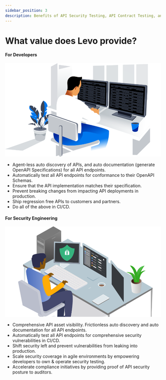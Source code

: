 ```yaml
---
sidebar_position: 3
description: Benefits of API Security Testing, API Contract Testing, and API Observability.
---
```


# What value does Levo provide?

#### For Developers
![](./assets/developers.svg)
- Agent-less auto discovery of APIs, and auto documentation (generate OpenAPI Specifications) for all API endpoints.
- Automatically test all API endpoints for conformance to their OpenAPI Schemas.
- Ensure that the API implementation matches their specification.
- Prevent breaking changes from impacting API deployments in production.
- Ship regression free APIs to customers and partners.
- Do all of the above in CI/CD.

#### For Security Engineering
![](./assets/security-pros.svg)
- Comprehensive API asset visibility. Frictionless auto discovery and auto documentation for all API endpoints.
- Automatically test all API endpoints for comprehensive security vulnerabilities in CI/CD.
- Shift security left and prevent vulnerabilities from leaking into production.
- Scale security coverage in agile environments by empowering developers to own & operate security testing.
- Accelerate compliance initiatives by providing proof of API security posture to auditors.


